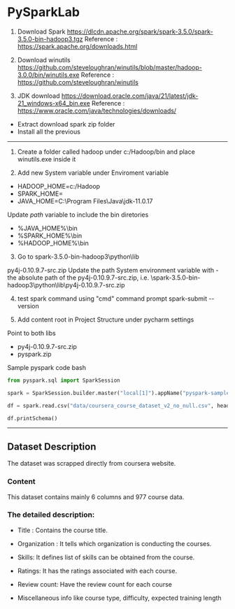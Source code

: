 # PySparkLab

1. Download Spark 
https://dlcdn.apache.org/spark/spark-3.5.0/spark-3.5.0-bin-hadoop3.tgz
 Reference : https://spark.apache.org/downloads.html
 
2. Download winutils
https://github.com/steveloughran/winutils/blob/master/hadoop-3.0.0/bin/winutils.exe
Reference : https://github.com/steveloughran/winutils 


3. JDK download 
https://download.oracle.com/java/21/latest/jdk-21_windows-x64_bin.exe
Reference : https://www.oracle.com/java/technologies/downloads/

* Extract download spark zip folder
* Install all the previous

---

1. Create a folder called hadoop under c:/Hadoop/bin and place winutils.exe inside it

2. Add new System variable under Enviroment variable 
* HADOOP_HOME=c:/Hadoop
* SPARK_HOME=<Path to extracted  spark folder>
* JAVA_HOME=C:\Program Files\Java\jdk-11.0.17

Update *path* variable to include the bin diretories 
* %JAVA_HOME%\bin
* %SPARK_HOME%\bin
* %HADOOP_HOME%\bin

3. Go to spark-3.5.0-bin-hadoop3\python\lib

py4j-0.10.9.7-src.zip
Update the path System environment variable with - the absolute path of the py4j-0.10.9.7-src.zip, i.e. <your local path location>\spark-3.5.0-bin-hadoop3\python\lib\py4j-0.10.9.7-src.zip

4. test spark command using "cmd" command prompt
spark-submit --version

5. Add content root in Project Structure under pycharm settings

Point to both libs
* py4j-0.10.9.7-src.zip
* pyspark.zip

Sample pyspark code
bash 
```python
from pyspark.sql import SparkSession

spark = SparkSession.builder.master("local[1]").appName("pyspark-sample").getOrCreate()

df = spark.read.csv("data/coursera_course_dataset_v2_no_null.csv", header=True, inferSchema=True)

df.printSchema()
```
---
## Dataset Description

The dataset was scrapped directly from coursera website.

### Content
This dataset contains mainly 6 columns and 977 course data. 

### The detailed description:

* Title : Contains the course title.

* Organization : It tells which organization is conducting the courses.

* Skills: It defines list of skills can be obtained from the course.

* Ratings: It has the ratings associated with each course.

* Review count: Have the review count for each course

* Miscellaneous info like course type, difficulty, expected training length